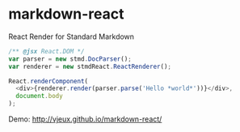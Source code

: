markdown-react
==============

React Render for Standard Markdown

```javascript
/** @jsx React.DOM */
var parser = new stmd.DocParser();
var renderer = new stmdReact.ReactRenderer();

React.renderComponent(
  <div>{renderer.render(parser.parse('Hello *world*'))}</div>,
  document.body
);
```


Demo: http://vjeux.github.io/markdown-react/
